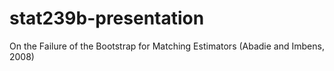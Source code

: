 # stat239b-presentation

On the Failure of the Bootstrap for Matching Estimators (Abadie and Imbens, 2008)
